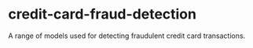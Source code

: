 # credit-card-fraud-detection
A range of models used for detecting fraudulent credit card transactions.
